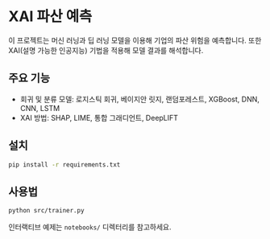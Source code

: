 # XAI 파산 예측

이 프로젝트는 머신 러닝과 딥 러닝 모델을 이용해 기업의 파산 위험을 예측합니다. 또한 XAI(설명 가능한 인공지능) 기법을 적용해 모델 결과를 해석합니다.

## 주요 기능
- 회귀 및 분류 모델: 로지스틱 회귀, 베이지안 릿지, 랜덤포레스트, XGBoost, DNN, CNN, LSTM
- XAI 방법: SHAP, LIME, 통합 그래디언트, DeepLIFT

## 설치
```bash
pip install -r requirements.txt
```

## 사용법
```bash
python src/trainer.py
```

인터랙티브 예제는 `notebooks/` 디렉터리를 참고하세요.
